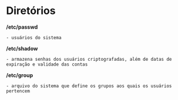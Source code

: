 # Diretórios
**/etc/passwd**
```
- usuários do sistema
```
**/etc/shadow**
```
- armazena senhas dos usuários criptografadas, além de datas de expiração e validade das contas
```
**/etc/group**
```
- arquivo do sistema que define os grupos aos quais os usuários pertencem
```